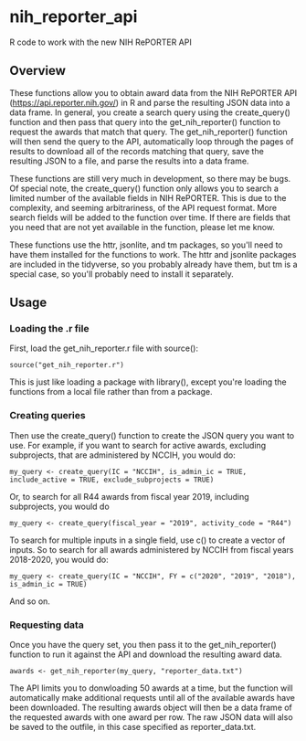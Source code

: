 # nih_reporter_api
R code to work with the new NIH RePORTER API

## Overview

These functions allow you to obtain award data from the NIH RePORTER API (https://api.reporter.nih.gov/) in R and parse the resulting JSON data into a data frame. In general, you create a search query using the create_query() function and then pass that query into the get_nih_reporter() function to request the awards that match that query. The get_nih_reporter() function will then send the query to the API, automatically loop through the pages of results to download all of the records matching that query, save the resulting JSON to a file, and parse the results into a data frame. 

These functions are still very much in development, so there may be bugs. Of special note, the create_query() function only allows you to search a limited number of the available fields in NIH RePORTER. This is due to the complexity, and seeming arbitrariness, of the API request format. More search fields will be added to the function over time. If there are fields that you need that are not yet available in the function, please let me know. 

These functions use the httr, jsonlite, and tm packages, so you'll need to have them installed for the functions to work. The httr and jsonlite packages are included in the tidyverse, so you probably already have them, but tm is a special case, so you'll probably need to install it separately. 

## Usage

### Loading the .r file

First, load the get_nih_reporter.r file with source(): 

    source("get_nih_reporter.r")
    
This is just like loading a package with library(), except you're loading the functions from a local file rather than from a package.
    
### Creating queries

Then use the create_query() function to create the JSON query you want to use. For example, if you want to search for active awards, excluding subprojects, that are administered by NCCIH, you would do: 

    my_query <- create_query(IC = "NCCIH", is_admin_ic = TRUE, include_active = TRUE, exclude_subprojects = TRUE)
    
Or, to search for all R44 awards from fiscal year 2019, including subprojects, you would do 

    my_query <- create_query(fiscal_year = "2019", activity_code = "R44")
    
To search for multiple inputs in a single field, use c() to create a vector of inputs. So to search for all awards administered by NCCIH from fiscal years 2018-2020, you would do: 

    my_query <- create_query(IC = "NCCIH", FY = c("2020", "2019", "2018"), is_admin_ic = TRUE)
    
And so on. 
    
### Requesting data

Once you have the query set, you then pass it to the get_nih_reporter() function to run it against the API and download the resulting award data. 

    awards <- get_nih_reporter(my_query, "reporter_data.txt")
    
The API limits you to donwloading 50 awards at a time, but the function will automatically make additional requests until all of the available awards have been downloaded. The resulting awards object will then be a data frame of the requested awards with one award per row. The raw JSON data will also be saved to the outfile, in this case specified as reporter_data.txt. 
